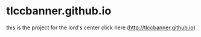 # tlccbanner.github.io
this is the project for the lord's center click here (http://tlccbanner.github.io)

